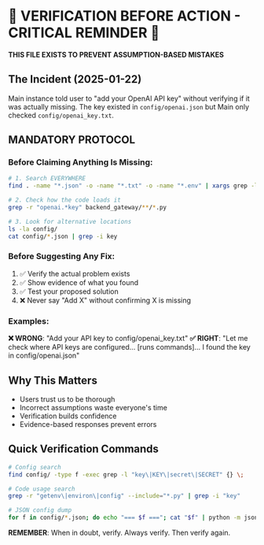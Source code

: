 # 🚨 VERIFICATION BEFORE ACTION - CRITICAL REMINDER 🚨

**THIS FILE EXISTS TO PREVENT ASSUMPTION-BASED MISTAKES**

## The Incident (2025-01-22)
Main instance told user to "add your OpenAI API key" without verifying if it was actually missing. The key existed in `config/openai.json` but Main only checked `config/openai_key.txt`.

## MANDATORY PROTOCOL

### Before Claiming Anything Is Missing:
```bash
# 1. Search EVERYWHERE
find . -name "*.json" -o -name "*.txt" -o -name "*.env" | xargs grep -l "api_key\|API_KEY"

# 2. Check how the code loads it
grep -r "openai.*key" backend_gateway/**/*.py

# 3. Look for alternative locations
ls -la config/
cat config/*.json | grep -i key
```

### Before Suggesting Any Fix:
1. ✅ Verify the actual problem exists
2. ✅ Show evidence of what you found
3. ✅ Test your proposed solution
4. ❌ Never say "Add X" without confirming X is missing

### Examples:
**❌ WRONG**: "Add your API key to config/openai_key.txt"
**✅ RIGHT**: "Let me check where API keys are configured... [runs commands]... I found the key in config/openai.json"

## Why This Matters
- Users trust us to be thorough
- Incorrect assumptions waste everyone's time
- Verification builds confidence
- Evidence-based responses prevent errors

## Quick Verification Commands
```bash
# Config search
find config/ -type f -exec grep -l "key\|KEY\|secret\|SECRET" {} \;

# Code usage search
grep -r "getenv\|environ\|config" --include="*.py" | grep -i "key"

# JSON config dump
for f in config/*.json; do echo "=== $f ==="; cat "$f" | python -m json.tool | grep -A2 -B2 -i "key"; done
```

**REMEMBER**: When in doubt, verify. Always verify. Then verify again.